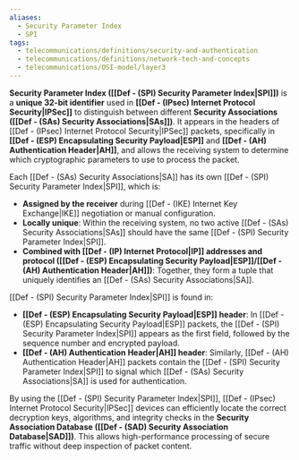 ```yaml
---
aliases:
  - Security Parameter Index
  - SPI
tags:
  - telecommunications/definitions/security-and-authentication
  - telecommunications/definitions/network-tech-and-concepts
  - telecommunications/OSI-model/layer3
---
```


**Security Parameter Index ([[Def - (SPI) Security Parameter Index|SPI]])** is a **unique 32-bit identifier** used in **[[Def - (IPsec) Internet Protocol Security|IPSec]]** to distinguish between different **Security Associations ([[Def - (SAs) Security Associations|SAs]])**. It appears in the headers of [[Def - (IPsec) Internet Protocol Security|IPSec]] packets, specifically in **[[Def - (ESP) Encapsulating Security Payload|ESP]]** and **[[Def - (AH) Authentication Header|AH]]**, and allows the receiving system to determine which cryptographic parameters to use to process the packet.

Each [[Def - (SAs) Security Associations|SA]] has its own [[Def - (SPI) Security Parameter Index|SPI]], which is:
- **Assigned by the receiver** during [[Def - (IKE) Internet Key Exchange|IKE]] negotiation or manual configuration.
- **Locally unique**: Within the receiving system, no two active [[Def - (SAs) Security Associations|SAs]] should have the same [[Def - (SPI) Security Parameter Index|SPI]].
- **Combined with [[Def - (IP) Internet Protocol|IP]] addresses and protocol ([[Def - (ESP) Encapsulating Security Payload|ESP]]/[[Def - (AH) Authentication Header|AH]])**: Together, they form a tuple that uniquely identifies an [[Def - (SAs) Security Associations|SA]].

[[Def - (SPI) Security Parameter Index|SPI]] is found in:
- **[[Def - (ESP) Encapsulating Security Payload|ESP]] header**: In [[Def - (ESP) Encapsulating Security Payload|ESP]] packets, the [[Def - (SPI) Security Parameter Index|SPI]] appears as the first field, followed by the sequence number and encrypted payload.
- **[[Def - (AH) Authentication Header|AH]] header**: Similarly, [[Def - (AH) Authentication Header|AH]] packets contain the [[Def - (SPI) Security Parameter Index|SPI]] to signal which [[Def - (SAs) Security Associations|SA]] is used for authentication.

By using the [[Def - (SPI) Security Parameter Index|SPI]], [[Def - (IPsec) Internet Protocol Security|IPSec]] devices can efficiently locate the correct decryption keys, algorithms, and integrity checks in the **Security Association Database ([[Def - (SAD) Security Association Database|SAD]])**. This allows high-performance processing of secure traffic without deep inspection of packet content.
